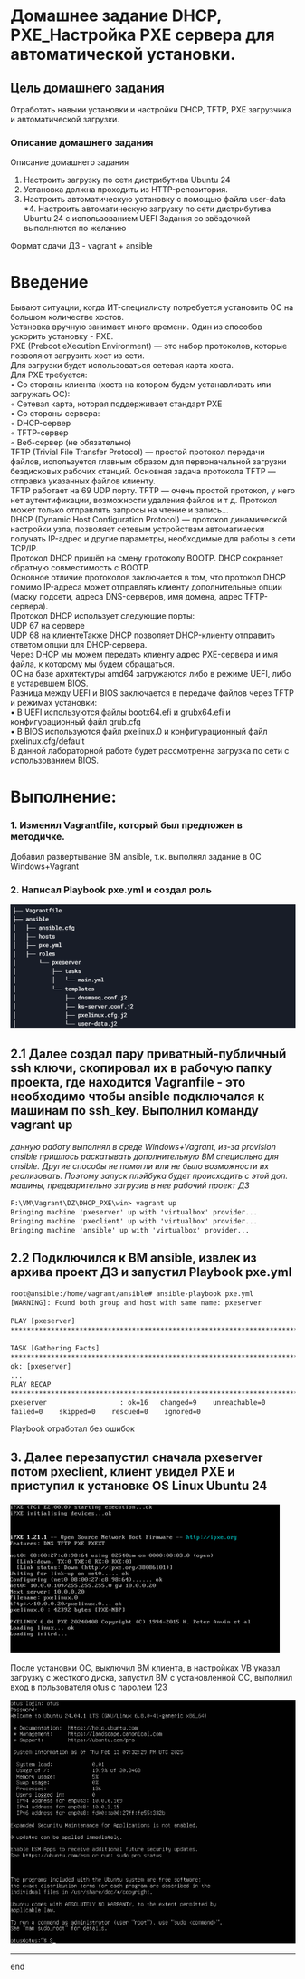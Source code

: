 # Домашнее задание DHCP, PXE_Настройка PXE сервера для автоматической установки.

## Цель домашнего задания  
Отработать навыки установки и настройки DHCP, TFTP, PXE загрузчика и автоматической загрузки.

### Описание домашнего задания  

Описание домашнего задания
1. Настроить загрузку по сети дистрибутива Ubuntu 24
2. Установка должна проходить из HTTP-репозитория.
3. Настроить автоматическую установку c помощью файла user-data    
*4. Настроить автоматическую загрузку по сети дистрибутива Ubuntu 24 c использованием UEFI
Задания со звёздочкой выполняются по желанию   

Формат сдачи ДЗ - vagrant + ansible    
   
# Введение   
Бывают ситуации, когда ИТ-специалисту потребуется установить ОС на большом количестве хостов.   
Установка вручную занимает много времени. Один из способов ускорить установку - PXE.   
PXE (Preboot eXecution Environment) — это набор протоколов, которые позволяют загрузить хост из сети.   
Для загрузки будет использоваться сетевая карта хоста.   
Для PXE требуется:   
• Со стороны клиента (хоста на котором будем устанавливать или загружать ОС):   
◦ Cетевая карта, которая поддерживает стандарт PXE   
• Со стороны сервера:   
◦ DHCP-сервер   
◦ TFTP-сервер   
◦ Веб-сервер (не обязательно)   
TFTP (Trivial File Transfer Protocol) — простой протокол передачи файлов, используется главным образом для
первоначальной загрузки бездисковых рабочих станций. Основная задача протокола TFTP — отправка
указанных файлов клиенту.   
TFTP работает на 69 UDP порту. TFTP — очень простой протокол, у него нет аутентификации, возможности
удаления файлов и т д. Протокол может только отправлять запросы на чтение и запись…   
DHCP (Dynamic Host Configuration Protocol) — протокол динамической настройки узла, позволяет сетевым
устройствам автоматически получать IP-адрес и другие параметры, необходимые для работы в сети TCP/IP.   
Протокол DHCP пришёл на смену протоколу BOOTP. DHCP сохраняет обратную совместимость с BOOTP.   
Основное отличие протоколов заключается в том, что протокол DHCP помимо IP-адреса может отправлять
клиенту дополнительные опции (маску подсети, адреса DNS-серверов, имя домена, адрес TFTP-сервера).   
Протокол DHCP использует следующие порты:   
UDP 67 на сервере    
UDP 68 на клиентеТакже DHCP позволяет DHCP-клиенту отправить ответом опции для DHCP-сервера.   
Через DHCP мы можем передать клиенту адрес PXE-сервера и имя файла, к которому мы будем обращаться.    
ОС на базе архитектуры amd64 загружаются либо в режиме UEFI, либо в устаревшем BIOS.    
Разница между UEFI и BIOS заключается в передаче файлов через TFTP и режимах установки:    
• В UEFI используются файлы bootx64.efi и grubx64.efi и конфигурационный файл grub.cfg    
• В BIOS используются файл pxelinux.0 и конфигурационный файл pxelinux.cfg/default    
В данной лабораторной работе будет рассмотренна загрузка по сети с использованием BIOS.   
   


# Выполнение:  

### 1. Изменил Vagrantfile, который был предложен в методичке.   

Добавил развертывание ВМ ansible, т.к. выполнял задание в ОС Windows+Vagrant


### 2. Написал Playbook pxe.yml и создал роль   
   
![alt text](img/1.png)   


## 2.1 Далее создал пару приватный-публичный ssh ключи, скопировал их в рабочую папку проекта, где находится Vagranfile - это необходимо чтобы ansible подключался к машинам по ssh_key. Выполнил команду vagrant up   
*данную работу выполнял в среде Windows+Vagrant, из-за provision ansible пришлось раскатывать дополнительную ВМ специально для ansible. Другие способы не помогли или не было возможности их реализовать. Поэтому запуск плэйбука будет происходить с этой доп. машины, предварительно загрузив в нее рабочий проект ДЗ*   

```shell
F:\VM\Vagrant\DZ\DHCP_PXE\win> vagrant up
Bringing machine 'pxeserver' up with 'virtualbox' provider...
Bringing machine 'pxeclient' up with 'virtualbox' provider...
Bringing machine 'ansible' up with 'virtualbox' provider...
```   

## 2.2 Подключился к ВМ ansible, извлек из архива проект ДЗ и запустил Playbook pxe.yml    

```shell
root@ansible:/home/vagrant/ansible# ansible-playbook pxe.yml   
[WARNING]: Found both group and host with same name: pxeserver

PLAY [pxeserver] **********************************************************************************************

TASK [Gathering Facts] ****************************************************************************************
ok: [pxeserver]
...
PLAY RECAP ****************************************************************************************************
pxeserver                  : ok=16   changed=9    unreachable=0    failed=0    skipped=0    rescued=0    ignored=0

```   
Playbook отработал без ошибок   

## 3. Далее перезапустил сначала pxeserver потом pxeclient, клиент увидел PXE и приступил к установке OS Linux Ubuntu 24   

![alt text](img/2.png)      


После установки ОС, выключил ВМ клиента, в настройках VB указал загрузку с жесткого диска, запустил ВМ с установленной ОС, выполнил вход в пользователя otus с паролем 123  

![alt text](img/3.png)

__________________   

end